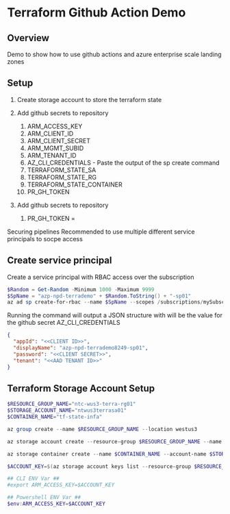 # Terraform Github Action Demo

## Overview

Demo to show how to use github actions and azure enterprise scale landing zones

## Setup

1. Create storage account to store the terraform state
2. Add github secrets to repository
   1. ARM_ACCESS_KEY
   2. ARM_CLIENT_ID
   3. ARM_CLIENT_SECRET
   4. ARM_MGMT_SUBID
   5. ARM_TENANT_ID
   6. AZ_CLI_CREDENTIALS - Paste the output of the sp create command
   7. TERRAFORM_STATE_SA
   8. TERRAFORM_STATE_RG
   9. TERRAFORM_STATE_CONTAINER
   10. PR_GH_TOKEN 


3. Add github secrets to repository
   1. PR_GH_TOKEN = 

Securing pipelines 
Recommended to use multiple different service principals to socpe access


## Create service principal

Create a service principal with RBAC access over the subscription

```powershell
$Random = Get-Random -Minimum 1000 -Maximum 9999
$SpName = "azp-npd-terrademo" + $Random.ToString() + "-sp01"
az ad sp create-for-rbac --name $SpName --scopes /subscriptions/mySubscriptionID --role Contributor 
```

Running the command will output a JSON structure with will be the value for the github secret AZ_CLI_CREDENTIALS

```json
{
  "appId": "<<CLIENT ID>>",
  "displayName": "azp-npd-terrademo8249-sp01",
  "password": "<<CLIENT SECRET>>",
  "tenant": "<<AAD TENANT ID>>"
}
```

## Terraform Storage Account Setup

```powershell
$RESOURCE_GROUP_NAME="ntc-wus3-terra-rg01"
$STORAGE_ACCOUNT_NAME="ntwus3terrasa01"
$CONTAINER_NAME="tf-state-infa"

az group create --name $RESOURCE_GROUP_NAME --location westus3

az storage account create --resource-group $RESOURCE_GROUP_NAME --name $STORAGE_ACCOUNT_NAME --sku Standard_LRS --encryption-services blob

az storage container create --name $CONTAINER_NAME --account-name $STORAGE_ACCOUNT_NAME

$ACCOUNT_KEY=$(az storage account keys list --resource-group $RESOURCE_GROUP_NAME --account-name $STORAGE_ACCOUNT_NAME --query '[0].value' -o tsv)

## CLI ENV Var ##
#export ARM_ACCESS_KEY=$ACCOUNT_KEY

## Powershell ENV Var ##
$env:ARM_ACCESS_KEY=$ACCOUNT_KEY
```
